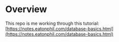 # Overview

This repo is me working through this tutorial: [https://notes.eatonphil.com/database-basics.html](https://notes.eatonphil.com/database-basics.html)



